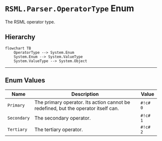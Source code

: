 # `RSML.Parser.OperatorType` Enum
The RSML operator type.

<!-- HIERARCHY -->

## Hierarchy
```mermaid
flowchart TB
    OperatorType --> System.Enum
    System.Enum --> System.ValueType
    System.ValueType --> System.Object
```

---

<!-- VALUES -->

## Enum Values

|     Name     |                                      Description                                      |   Value   |
| ------------ | ------------------------------------------------------------------------------------- | --------- |
| `Primary`    | The primary operator. Its action cannot be redefined, but the operator itself can.    | `#!c# 0`  |
| `Secondary`  | The secondary operator.                                                               | `#!c# 1`  |
| `Tertiary`   | The tertiary operator.                                                                | `#!c# 2`  |

